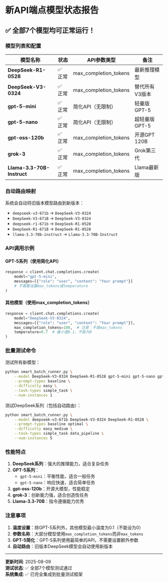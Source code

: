 # 新API端点模型状态报告

## ✅ 全部7个模型均可正常运行！

### 模型列表和配置

| 模型名称 | 状态 | API参数类型 | 备注 |
|---------|------|------------|------|
| **DeepSeek-R1-0528** | ✅ 正常 | max_completion_tokens | 最新推理模型 |
| **DeepSeek-V3-0324** | ✅ 正常 | max_completion_tokens | 替代所有V3版本 |
| **gpt-5-mini** | ✅ 正常 | 简化API（无限制） | 轻量版GPT-5 |
| **gpt-5-nano** | ✅ 正常 | 简化API（无限制） | 超轻量版GPT-5 |
| **gpt-oss-120b** | ✅ 正常 | max_completion_tokens | 开源GPT 120B |
| **grok-3** | ✅ 正常 | max_completion_tokens | Grok第三代 |
| **Llama-3.3-70B-Instruct** | ✅ 正常 | max_completion_tokens | Llama最新版 |

### 自动路由映射

系统会自动将旧版本模型路由到新版本：

- `deepseek-v3-671b` → `DeepSeek-V3-0324`
- `DeepSeek-V3-671B` → `DeepSeek-V3-0324`
- `deepseek-r1-671b` → `DeepSeek-R1-0528`
- `DeepSeek-R1-671B` → `DeepSeek-R1-0528`
- `llama-3.3-70b-instruct` → `Llama-3.3-70B-Instruct`

### API调用示例

#### GPT-5系列（使用简化API）
```python
response = client.chat.completions.create(
    model="gpt-5-mini",
    messages=[{"role": "user", "content": "Your prompt"}]
    # 不需要设置max_tokens或temperature
)
```

#### 其他模型（使用max_completion_tokens）
```python
response = client.chat.completions.create(
    model="DeepSeek-V3-0324",
    messages=[{"role": "user", "content": "Your prompt"}],
    max_completion_tokens=100,  # 注意：不是max_tokens
    temperature=0.7  # 最小值0.1，不能为0
)
```

### 批量测试命令

测试所有新模型：
```bash
python smart_batch_runner.py \
    --model DeepSeek-V3-0324 DeepSeek-R1-0528 gpt-5-mini gpt-5-nano gpt-oss-120b grok-3 Llama-3.3-70B-Instruct \
    --prompt-types baseline \
    --difficulty easy \
    --task-types simple_task \
    --num-instances 1
```

测试DeepSeek系列（包括自动路由）：
```bash
python smart_batch_runner.py \
    --model deepseek-v3-671b DeepSeek-V3-0324 DeepSeek-R1-0528 \
    --prompt-types baseline optimal \
    --difficulty easy medium \
    --task-types simple_task data_pipeline \
    --num-instances 5
```

### 性能特点

1. **DeepSeek系列**：强大的推理能力，适合复杂任务
2. **GPT-5系列**：
   - `gpt-5-mini`：平衡性能，适合一般任务
   - `gpt-5-nano`：响应快速，适合简单任务
3. **gpt-oss-120b**：开源大模型，性能稳定
4. **grok-3**：创新能力强，适合创造性任务
5. **Llama-3.3-70B**：指令遵循能力优秀

### 注意事项

1. **温度设置**：除GPT-5系列外，其他模型最小温度为0.1（不能设为0）
2. **参数名称**：大部分模型使用`max_completion_tokens`而非`max_tokens`
3. **GPT-5简化**：GPT-5系列使用最简单的API，不需要设置额外参数
4. **自动路由**：旧版本DeepSeek模型会自动使用新版本

---

**更新时间**: 2025-08-09  
**测试状态**: ✅ 全部7个模型测试通过  
**系统集成**: ✅ 已完全集成到批量测试框架